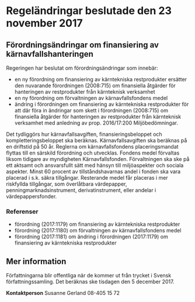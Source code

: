 # Regeländringar beslutade den 23 november 2017

## Förordningsändringar om finansiering av kärnavfallshanteringen

Regeringen har beslutat om förordningsändringar som innebär:

* en ny förordning om finansiering av kärntekniska restprodukter ersätter den nuvarande förordningen (2008:715\) om finansiella åtgärder för hanteringen av restprodukter från kärnteknisk verksamhet
* en ny förordning om förvaltningen av kärnavfallsfondens medel
* ändring i förordningen om finansiering av kärntekniska restprodukter för att där föra in ändringar som skett i förordningen (2008:715\) om finansiella åtgärder för hanteringen av restprodukter från kärnteknisk verksamhet med anledning av prop. 2016/17:200 Miljöbedömningar.

Det tydliggörs hur kärnavfallsavgiften, finansieringsbeloppet och kompletteringsbeloppet ska beräknas. Kärnavfallsavgiften ska beräknas på en driftstid på 50 år. Reglerna om kärnavfallsfondens placeringsmandat flyttas till en särskild förordning och utvecklas. Fondens medel förvaltas liksom tidigare av myndigheten Kärnavfallsfonden. Förvaltningen ska ske på ett aktsamt och ansvarsfullt sätt med hänsyn till miljöaspekter och sociala aspekter. Minst 60 procent av tillståndshavarnas andel i fonden ska vara placerad i s.k. säkra tillgångar. Resterande medel får placeras i mer riskfyllda tillgångar, som överlåtbara värdepapper, penningmarknadsinstrument, derivatinstrument, eller andelar i värdepappersfonder.

### Referenser

* förordning (2017:1179\) om finansiering av kärntekniska restprodukter
* förordning (2017:1180\) om förvaltningen av kärnavfallsfondens medel
* förordning (2017:1181\) om ändring i förordningen (2017:1179\) om finansiering av kärntekniska restprodukter

## Mer information

Författningarna blir offentliga när de kommer ut från trycket i Svensk författningssamling. Det beräknas ske tisdagen den 5 december 2017\.

**Kontaktperson**
Susanne Gerland 08\-405 15 72
